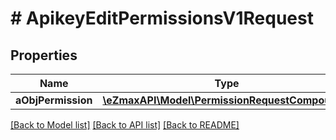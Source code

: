 # # ApikeyEditPermissionsV1Request

## Properties

Name | Type | Description | Notes
------------ | ------------- | ------------- | -------------
**aObjPermission** | [**\eZmaxAPI\Model\PermissionRequestCompound[]**](PermissionRequestCompound.md) |  |

[[Back to Model list]](../../README.md#models) [[Back to API list]](../../README.md#endpoints) [[Back to README]](../../README.md)
